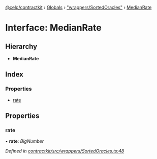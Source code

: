 [@celo/contractkit](../README.md) › [Globals](../globals.md) › ["wrappers/SortedOracles"](../modules/_wrappers_sortedoracles_.md) › [MedianRate](_wrappers_sortedoracles_.medianrate.md)

# Interface: MedianRate

## Hierarchy

* **MedianRate**

## Index

### Properties

* [rate](_wrappers_sortedoracles_.medianrate.md#rate)

## Properties

###  rate

• **rate**: *BigNumber*

*Defined in [contractkit/src/wrappers/SortedOracles.ts:48](https://github.com/celo-org/celo-monorepo/blob/master/packages/sdk/contractkit/src/wrappers/SortedOracles.ts#L48)*
